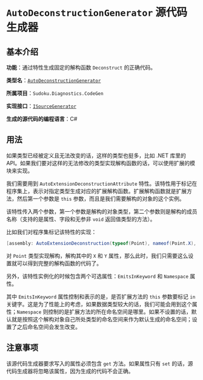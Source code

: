 # `AutoDeconstructionGenerator` 源代码生成器

## 基本介绍

**功能**：通过特性生成固定的解构函数 `Deconstruct` 的正确代码。

**类型名**：[`AutoDeconstructionGenerator`](https://github.com/SunnieShine/Sudoku/blob/main/src/Sudoku.Diagnostics.CodeGen/Generators/AutoDeconstructionGenerator.cs)

**所属项目**：`Sudoku.Diagnostics.CodeGen`

**实现接口**：[`ISourceGenerator`](https://docs.microsoft.com/en-us/dotnet/api/microsoft.codeanalysis.isourcegenerator)

**生成的源代码的编程语言**：C#

## 用法

如果类型已经被定义且无法改变的话，这样的类型也挺多，比如 .NET 库里的 API。如果我们要对这样的无法修改的类型实现解构函数的话，可以使用扩展的模块来实现。

我们需要用到 `AutoExtensionDeconstructionAttribute` 特性。该特性用于标记在程序集上，表示对指定类型生成对应的扩展解构函数。扩展解构函数就是扩展方法，然后第一个参数是 `this` 参数，而且是我们需要解构的对象的这个实例。

该特性传入两个参数，第一个参数是解构的对象类型，第二个参数则是解构的成员名称（支持的是属性、字段和无参非 `void` 返回值类型的方法）。

比如我们对程序集标记该特性的实现：

```csharp
[assembly: AutoExtensionDeconstruction(typeof(Point), nameof(Point.X), nameof(Point.Y))]
```

对 `Point` 类型实现解构，解构其中的 `X` 和 `Y` 属性，那么此时，我们只需要这么设置就可以得到完整的解构函数的代码了。

另外，该特性实例化的时候包含两个可选属性：`EmitsInKeyword` 和 `Namespace` 属性。

其中 `EmitsInKeyword` 属性控制和表示的是，是否扩展方法的 `this` 参数要标记 `in` 关键字。这是为了性能上的考虑，如果数据类型较大的话，我们可能会用到这个属性；`Namespace` 则控制的是扩展方法的所在命名空间是哪里。如果不设置的话，默认就是按照这个解构对象自己所处类型的命名空间来作为默认生成的命名空间；设置了之后命名空间会发生改变。

## 注意事项

该源代码生成器要求写入的属性必须包含 `get` 方法。如果属性只有 `set` 的话，源代码生成器将忽略该属性，因为生成的代码不会正确。
